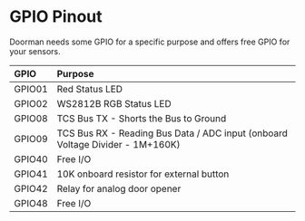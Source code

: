 # GPIO Pinout

Doorman needs some GPIO for a specific purpose and offers free GPIO for your sensors.

| GPIO | Purpose |
| :----- | :-----|
| GPIO01 | Red Status LED |
| GPIO02 | WS2812B RGB Status LED |
| GPIO08 | TCS Bus TX - Shorts the Bus to Ground |
| GPIO09 | TCS Bus RX - Reading Bus Data / ADC input (onboard Voltage Divider - 1M+160K) |
| GPIO40 | Free I/O |
| GPIO41 | 10K onboard resistor for external button |
| GPIO42 | Relay for analog door opener |
| GPIO48 | Free I/O |
